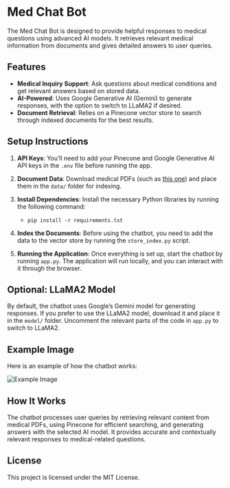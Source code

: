 # Med Chat Bot

The Med Chat Bot is designed to provide helpful responses to medical questions using advanced AI models. It retrieves relevant medical information from documents and gives detailed answers to user queries.

## Features
- **Medical Inquiry Support**: Ask questions about medical conditions and get relevant answers based on stored data.
- **AI-Powered**: Uses Google Generative AI (Gemini) to generate responses, with the option to switch to LLaMA2 if desired.
- **Document Retrieval**: Relies on a Pinecone vector store to search through indexed documents for the best results.

## Setup Instructions

1. **API Keys**: 
   You’ll need to add your Pinecone and Google Generative AI API keys in the `.env` file before running the app.

2. **Document Data**: 
   Download medical PDFs (such as [this one](https://d1wqtxts1xzle7.cloudfront.net/52909865/Gale_Encyclopedia_of_Medicine_Vol._2_C-F-libre.pdf?1493660297=&response-content-disposition=attachment%3B+filename%3DThe_GALE_ENCYCLOPEDIA_of_MEDICINE_SECOND.pdf&Expires=1728452013&Signature=ZPfG21wh3c-KbklBOqCoHgucZNBpGgYHT2j1A4Chad89yGxiiTNDbIrVDO2GjaAHKWwHzRoPpBwj-kz6RbbYGdfOyfk3VODdHEydyig7EftDIvTj6qw904AZ4DOCKttmtTCuOTK0y5jVvwFu0hFRW7mwlNmTNd-ll4IzRrDpoWfLGVSYSGRpPJqYNQh2YIrgi6cq99Ly3m2GaoweS-fGKRoKjm5VcEQBU84EEq5M8PQe2jI9n8n2JGwwk79xdvjHotM75iMH3GlRUT7rupuoaVymOVq87U1-hxJx3LEe6GoBydRK-7sfrvjnUF1-4F7RR2r3AV99fYaQ0Eg6J9MXIA__)) and place them in the `data/` folder for indexing.

3. **Install Dependencies**: 
   Install the necessary Python libraries by running the following command:
   - `pip install -r requirements.txt`

4. **Index the Documents**:
   Before using the chatbot, you need to add the data to the vector store by running the `store_index.py` script.

5. **Running the Application**:
   Once everything is set up, start the chatbot by running `app.py`. The application will run locally, and you can interact with it through the browser.

## Optional: LLaMA2 Model
By default, the chatbot uses Google’s Gemini model for generating responses. If you prefer to use the LLaMA2 model, download it and place it in the `model/` folder. Uncomment the relevant parts of the code in `app.py` to switch to LLaMA2.

## Example Image
Here is an example of how the chatbot works:

![Example Image](https://github.com/user-attachments/assets/385c5627-390a-43c9-ae14-578fbf27cabe)

## How It Works
The chatbot processes user queries by retrieving relevant content from medical PDFs, using Pinecone for efficient searching, and generating answers with the selected AI model. It provides accurate and contextually relevant responses to medical-related questions.

## License
This project is licensed under the MIT License.
